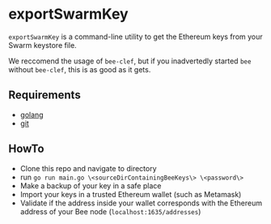 # exportSwarmKey

`exportSwarmKey` is a command-line utility to get the Ethereum keys from your Swarm keystore file. 

We reccomend the usage of `bee-clef`, but if you inadvertedly started `bee` without `bee-clef`, this is as good as it gets.

## Requirements
- [golang](https://golang.org/doc/install)
- [git](https://git-scm.com/book/en/v2/Getting-Started-Installing-Git)

## HowTo
- Clone this repo and navigate to directory
- run `go run main.go \<sourceDirContainingBeeKeys\> \<password\>`
- Make a backup of your key in a safe place
- Import your keys in a trusted Ethereum wallet (such as Metamask)
- Validate if the address inside your wallet corresponds with the Ethereum address of your Bee node (`localhost:1635/addresses`)
